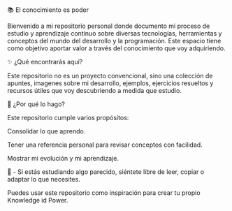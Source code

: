 📚 El conocimiento es poder

Bienvenido a mi repositorio personal donde documento mi proceso de estudio y aprendizaje continuo sobre diversas tecnologías, herramientas y conceptos del mundo del desarrollo y la programación.
Este espacio tiene como objetivo aportar valor a través del conocimiento que voy adquiriendo.

✨ ¿Qué encontrarás aquí?

Este repositorio no es un proyecto convencional, sino una colección de apuntes, imagenes sobre mi desarrollo, ejemplos, ejercicios resueltos y recursos útiles que voy descubriendo a medida que estudio.

🧠 ¿Por qué lo hago?

Este repositorio cumple varios propósitos:

Consolidar lo que aprendo.

Tener una referencia personal para revisar conceptos con facilidad.

Mostrar mi evolución y mi aprendizaje.

🚀 - Si estás estudiando algo parecido, siéntete libre de leer, copiar o adaptar lo que necesites.

Puedes usar este repositorio como inspiración para crear tu propio Knowledge id Power.
